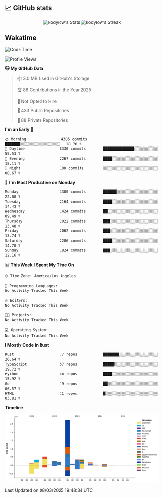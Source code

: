 ## 📈 GitHub stats
<!--START_SECTION:github-->
<div class="badges-githubstats">
  <p align="center">
    <img src="https://github-readme-stats.vercel.app/api?username=kodylow&theme=tokyonight&show_icons=true&hide_border=true&count_private=true" alt="kodylow's Stats" height="165">
    <img src="https://github-readme-streak-stats.herokuapp.com/?user=kodylow&theme=tokyonight&hide_border=true" alt="kodylow's Streak" height="165">
  </p>
</div>
<!--END_SECTION:github-->

## Wakatime 
<!--START_SECTION:waka-->
![Code Time](http://img.shields.io/badge/Code%20Time-1%2C294%20hrs%2031%20mins-blue)

![Profile Views](http://img.shields.io/badge/Profile%20Views-2-blue)

**🐱 My GitHub Data** 

> 📦 3.0 MB Used in GitHub's Storage 
 > 
> 🏆 88 Contributions in the Year 2025
 > 
> 🚫 Not Opted to Hire
 > 
> 📜 433 Public Repositories 
 > 
> 🔑 88 Private Repositories 
 > 
**I'm an Early 🐤** 

```text
🌞 Morning                4305 commits        ███████░░░░░░░░░░░░░░░░░░   28.70 % 
🌆 Daytime                8330 commits        ██████████████░░░░░░░░░░░   55.53 % 
🌃 Evening                2267 commits        ████░░░░░░░░░░░░░░░░░░░░░   15.11 % 
🌙 Night                  100 commits         ░░░░░░░░░░░░░░░░░░░░░░░░░   00.67 % 
```
📅 **I'm Most Productive on Monday** 

```text
Monday                   3300 commits        ██████░░░░░░░░░░░░░░░░░░░   22.00 % 
Tuesday                  2164 commits        ████░░░░░░░░░░░░░░░░░░░░░   14.42 % 
Wednesday                1424 commits        ██░░░░░░░░░░░░░░░░░░░░░░░   09.49 % 
Thursday                 2022 commits        ███░░░░░░░░░░░░░░░░░░░░░░   13.48 % 
Friday                   2062 commits        ███░░░░░░░░░░░░░░░░░░░░░░   13.74 % 
Saturday                 2206 commits        ████░░░░░░░░░░░░░░░░░░░░░   14.70 % 
Sunday                   1824 commits        ███░░░░░░░░░░░░░░░░░░░░░░   12.16 % 
```


📊 **This Week I Spent My Time On** 

```text
🕑︎ Time Zone: America/Los_Angeles

💬 Programming Languages: 
No Activity Tracked This Week

🔥 Editors: 
No Activity Tracked This Week

🐱‍💻 Projects: 
No Activity Tracked This Week

💻 Operating System: 
No Activity Tracked This Week
```

**I Mostly Code in Rust** 

```text
Rust                     77 repos            ███████░░░░░░░░░░░░░░░░░░   26.64 % 
TypeScript               57 repos            █████░░░░░░░░░░░░░░░░░░░░   19.72 % 
Python                   46 repos            ████░░░░░░░░░░░░░░░░░░░░░   15.92 % 
Go                       19 repos            ██░░░░░░░░░░░░░░░░░░░░░░░   06.57 % 
HTML                     11 repos            █░░░░░░░░░░░░░░░░░░░░░░░░   03.81 % 
```



**Timeline**

![Lines of Code chart](https://raw.githubusercontent.com/Kodylow/Kodylow/master/assets/bar_graph.png)


 Last Updated on 08/03/2025 19:48:34 UTC
<!--END_SECTION:waka-->
